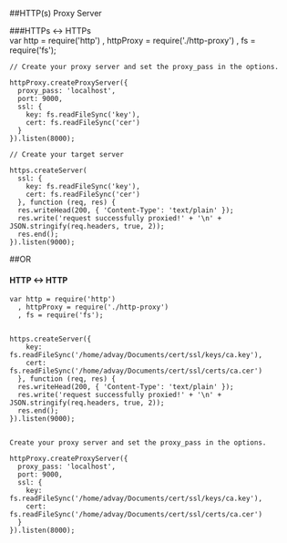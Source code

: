 ##HTTP(s) Proxy Server
<br/>

###HTTPs <-> HTTPs
<br/>
var http = require('http')
  , httpProxy = require('./http-proxy')
  , fs = require('fs');

    // Create your proxy server and set the proxy_pass in the options.
    
    httpProxy.createProxyServer({
      proxy_pass: 'localhost',
      port: 9000,
      ssl: {
        key: fs.readFileSync('key'),
        cert: fs.readFileSync('cer')
      }
    }).listen(8000);
    
    // Create your target server
    
    https.createServer(
      ssl: {
        key: fs.readFileSync('key'),
        cert: fs.readFileSync('cer')
      }, function (req, res) {
      res.writeHead(200, { 'Content-Type': 'text/plain' });
      res.write('request successfully proxied!' + '\n' + JSON.stringify(req.headers, true, 2));
      res.end();
    }).listen(9000);
    

##OR 
<br />
#### HTTP <-> HTTP

    
    
    var http = require('http')
      , httpProxy = require('./http-proxy')
      , fs = require('fs');
    
    
    https.createServer({
        key: fs.readFileSync('/home/advay/Documents/cert/ssl/keys/ca.key'),
        cert: fs.readFileSync('/home/advay/Documents/cert/ssl/certs/ca.cer')
      }, function (req, res) {
      res.writeHead(200, { 'Content-Type': 'text/plain' });
      res.write('request successfully proxied!' + '\n' + JSON.stringify(req.headers, true, 2));
      res.end();
    }).listen(9000);
    
    
    Create your proxy server and set the proxy_pass in the options.
    
    httpProxy.createProxyServer({
      proxy_pass: 'localhost',
      port: 9000,
      ssl: {
        key: fs.readFileSync('/home/advay/Documents/cert/ssl/keys/ca.key'),
        cert: fs.readFileSync('/home/advay/Documents/cert/ssl/certs/ca.cer')
      }
    }).listen(8000);
